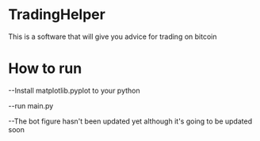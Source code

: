 # TradingHelper

This is a software that will give you advice for trading on bitcoin



# How to run
--Install matplotlib.pyplot to your python

--run main.py

--The bot figure hasn't been updated yet although it's going to be updated soon
